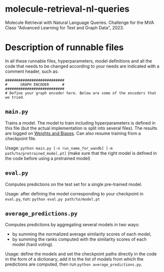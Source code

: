 # molecule-retrieval-nl-queries
Molecule Retrieval with Natural Language Queries. Challenge for the MVA Class "Advanced Learning for Text and Graph Data", 2023.

# Description of runnable files

In all these runnable files, hyperparameters, model definitions and all the code that needs
to be changed according to your needs are indicated with a comment header, such as:
```
###########################
#      GRAPH ENCODER      #
###########################
# Define your graph encoder here. Below are some of the encoders that we tried.
```

## `main.py`

Trains a model. The model to train including hyperparameters is defined in this file (but the actual implementation is split into several files).
The results are logged on [Weights and Biases](https://wandb.ai). Can also resume training from a checkpoint file.

Usage: `python main.py [-n run_name_for_wandb] [-m path/to/pretrained_model.pt]` (make sure that the right model is defined in the code before using a pretrained model)

## `eval.py`

Computes predictions on the test set for a single pre-trained model.

Usage: after defining the model corresponding to your checkpoint in `eval.py`, run: `python eval.py path/to/model.pt`

## `average_predictions.py`

Computes predictions by aggregating several models in two ways:
- by summing the normalized average similarity scores of each model,
- by summing the ranks computed with the similarity scores of each model (hard voting).

Usage: define the models and set the checkpoint paths directly in the code in the form of a dictionary, add it to the list of models from which the predictions are computed, then run `python average_predictions.py`.